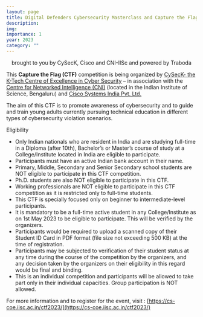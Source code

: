 ```yaml
---
layout: page
title: Digital Defenders Cybersecurity Masterclass and Capture the Flag (CTF) Competition 2023
description:
img: 
importance: 1
year: 2023
category: ""
---
```



<center>brought to you by 
CySecK, Cisco and CNI-IISc and powered by Traboda
</center>


This **Capture the Flag (CTF)** competition is being organized by [CySecK- the K-Tech Centre of Excellence in Cyber Security](https://cs-coe.iisc.ac.in/) – in association with the [Centre for Networked Intelligence (CNI)](https://cni.iisc.ac.in/) (located in the Indian Institute of Science, Bengaluru) and [Cisco Systems India Pvt. Ltd.](https://www.cisco.com/site/in/en/index.html)

The aim of this CTF is to promote awareness of cybersecurity and to guide and train young adults currently pursuing technical education in different types of cybersecurity violation scenarios.


Eligibility
* Only Indian nationals who are resident in India and are studying full-time in a Diploma (after 10th), Bachelor’s or Master’s course of study at a College/Institute
  located in India are eligible to participate.
* Participants must have an active Indian bank account in their name.
* Primary, Middle, Secondary and Senior Secondary school students are NOT eligible to participate in this CTF competition.
* Ph.D. students are also NOT eligible to participate in this CTF.
* Working professionals are NOT eligible to participate in this CTF competition as it is restricted only to full-time students.
* This CTF is specially focused only on beginner to intermediate-level participants.
* It is mandatory to be a full-time active student in any College/Institute as on 1st May 2023 to be eligible to participate. This will be verified by the organizers.
* Participants would be required to upload a scanned copy of their Student ID Card in PDF format (file size not exceeding 500 KB) at the time of registration.
* Participants may be subjected to verification of their student status at any time during the course of the competition by the organizers, and any decision taken by
  the organizers on their eligibility in this regard would be final and binding.
* This is an individual competition and participants will be allowed to take part only in their individual capacities. Group participation is NOT allowed.


For more information and to register for the event, visit : [https://cs-coe.iisc.ac.in/ctf2023/](https://cs-coe.iisc.ac.in/ctf2023/)